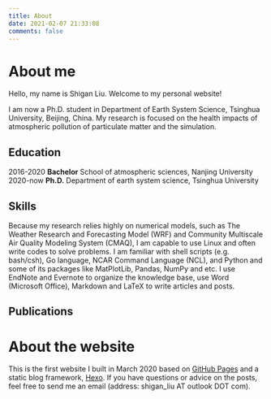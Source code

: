 ```yaml
---
title: About
date: 2021-02-07 21:33:08
comments: false
---
```


# About me
Hello, my name is Shigan Liu. Welcome to my personal website!

I am now a Ph.D. student in Department of Earth System Science, Tsinghua University, Beijing, China. My research is focused on the health impacts of atmospheric pollution of particulate matter and the simulation.

## Education
2016-2020 **Bachelor** School of atmospheric sciences, Nanjing University           
2020-now **Ph.D.** Department of earth system science, Tsinghua University

## Skills
Because my research relies highly on numerical models, such as The Weather Research and Forecasting Model (WRF) and Community Multiscale Air Quality Modeling System (CMAQ), I am capable to use Linux and often write codes to solve problems. I am familiar with shell scripts (e.g. bash/csh), Go language, NCAR Command Language (NCL), and Python and some of its packages like MatPlotLib, Pandas, NumPy and etc. I use EndNote and Evernote to organize the knowledge base, use Word (Microsoft Office), Markdown and LaTeX to write articles and posts.

## Publications


# About the website
This is the first website I built in March 2020 based on [GitHub Pages](https://pages.github.com/) and a static blog framework, [Hexo](https://hexo.io/). If you have questions or advice on the posts, feel free to send me an email (address: shigan_liu AT outlook DOT com).
